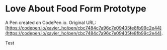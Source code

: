 # Love About Food Form Prototype

A Pen created on CodePen.io. Original URL: [https://codepen.io/xavier_ho/pen/cbc7484c7a96c7e09405fe8fb99c2e44](https://codepen.io/xavier_ho/pen/cbc7484c7a96c7e09405fe8fb99c2e44).

Test